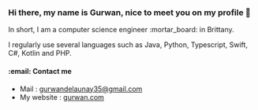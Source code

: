 <h3> Hi there, my name is Gurwan, nice to meet you on my profile 👋 </h3>

<p> In short, I am a computer science engineer :mortar_board: in Brittany. </p>
  
<p> I regularly use several languages such as Java, Python, Typescript, Swift, C#, Kotlin and PHP. <br></p>
  
   <h4> :email: Contact me </h4>
  <ul>
    <li>
      Mail : <a href="mailto:gurwandelaunay35@gmail.com" > gurwandelaunay35@gmail.com </a>
    </li>
    <li>
       My website : <a href="https://www.gurwan.com" > gurwan.com </a>
    </li>
  </ul>
  


